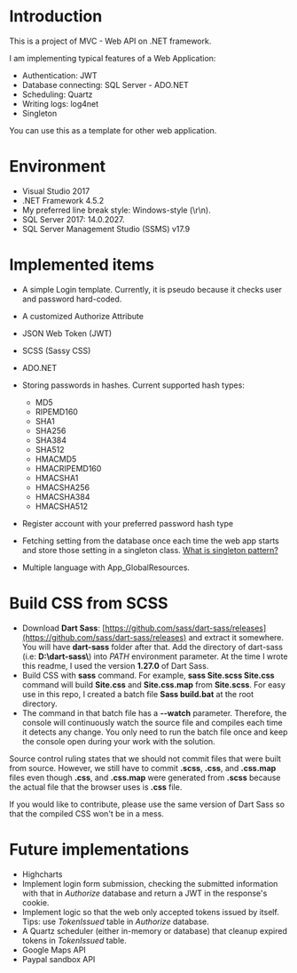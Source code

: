 # Introduction

This is a project of MVC - Web API on .NET framework.

I am implementing typical features of a Web Application:

* Authentication: JWT
* Database connecting: SQL Server - ADO.NET
* Scheduling: Quartz
* Writing logs: log4net
* Singleton

You can use this as a template for other web application.

# Environment

* Visual Studio 2017
* .NET Framework 4.5.2
* My preferred line break style: Windows-style (\r\n).
* SQL Server 2017: 14.0.2027.
* SQL Server Management Studio (SSMS) v17.9

# Implemented items

* A simple Login template. Currently, it is pseudo because it checks user and password hard-coded. 
* A customized Authorize Attribute
* JSON Web Token (JWT)
* SCSS (Sassy CSS)
* ADO.NET
* Storing passwords in hashes. Current supported hash types:
  * MD5
  * RIPEMD160
  * SHA1
  * SHA256
  * SHA384
  * SHA512
  * HMACMD5
  * HMACRIPEMD160
  * HMACSHA1
  * HMACSHA256
  * HMACSHA384
  * HMACSHA512

* Register account with your preferred password hash type
* Fetching setting from the database once each time the web app starts and store those setting in a singleton class. [What is singleton pattern?](https://en.wikipedia.org/wiki/Singleton_pattern)
* Multiple language with App_GlobalResources.

# Build CSS from SCSS

* Download **Dart Sass**: [https://github.com/sass/dart-sass/releases](https://github.com/sass/dart-sass/releases) and extract it somewhere. You will have **dart-sass** folder after that. Add the directory of dart-sass (i.e: **D:&#92;dart-sass&#92;**&#41; into *PATH* environment parameter. At the time I wrote this readme, I used the version **1.27.0** of Dart Sass.
* Build CSS with **sass** command. For example, **sass Site.scss Site.css** command will build **Site.css** and **Site.css.map** from **Site.scss**. For easy use in this repo, I created a batch file **Sass build.bat** at the root directory.
* The command in that batch file has a **--watch** parameter. Therefore, the console will continuously watch the source file and compiles each time it detects any change. You only need to run the batch file once and keep the console open during your work with the solution.

Source control ruling states that we should not commit files that were built from source. However, we still have to commit **.scss**, **.css**, and **.css.map** files even though **.css**, and **.css.map** were generated from **.scss** because the actual file that the browser uses is **.css** file.

If you would like to contribute, please use the same version of Dart Sass so that the compiled CSS won't be in a mess.

# Future implementations

* Highcharts
* Implement login form submission, checking the submitted information with that in *Authorize* database and return a JWT in the response's cookie.
* Implement logic so that the web only accepted tokens issued by itself. Tips: use *TokenIssued* table in *Authorize* database.
* A Quartz scheduler (either in-memory or database) that cleanup expired tokens in *TokenIssued* table.
* Google Maps API
* Paypal sandbox API
